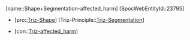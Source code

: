 ﻿---
type: TrizContradiction
aliases:
- Shape+Segmentation-affected_harm
license: CC BY-SA 4.0
copyright: https://github.com/SpocWeb
IsDeleted: false
IsReadOnly: false
Confidential: public
tags: 
- Triz/Contradiction
---
[name::Shape+Segmentation-affected_harm]
[SpocWebEntityId::23795]
+ [pro::[Triz-Shape](tech/Triz/Parameter/Triz-Shape.md)]
[Triz-Principle::[Triz-Segmentation](tech/Triz/Principle/Triz-Segmentation.md)]
- [con::[Triz-affected_harm](tech/Triz/Parameter/Triz-affected_harm.md)]

